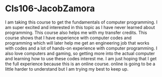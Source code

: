 # CIs106-JacobZamora
I am taking this course to get the fundamentals of computer programming. I am super excited and interested in this topic as I have never learned about programming. This course also helps me with my transfer credits. This course shows that I have experience with computer codes and programming which will later help me get an engineering job that works with codes and a lot of hands-on experience with computer programming. I also love computers and gaming, so getting more into the actual computer and learning how to use these codes interest me. I am just hoping that I get the full experience because this is an online course. online is going to be a little harder to understand but I am trying my best to keep up. 
